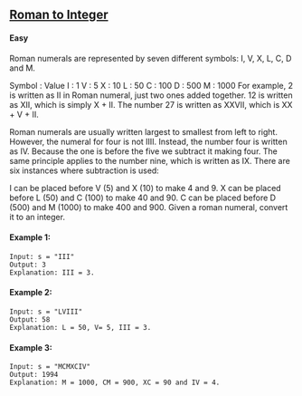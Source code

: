 
## [Roman to Integer](https://leetcode.com/problems/roman-to-integer/)



 


#### Easy

Roman numerals are represented by seven different symbols: I, V, X, L, C, D and M.

Symbol    :   Value
I      :       1
V       :      5
X        :     10
L      :       50
C       :      100
D        :     500
M      :       1000
For example, 2 is written as II in Roman numeral, just two ones added together. 12 is written as XII, which is simply X + II. The number 27 is written as XXVII, which is XX + V + II.

Roman numerals are usually written largest to smallest from left to right. However, the numeral for four is not IIII. Instead, the number four is written as IV. Because the one is before the five we subtract it making four. The same principle applies to the number nine, which is written as IX. There are six instances where subtraction is used:

I can be placed before V (5) and X (10) to make 4 and 9. 
X can be placed before L (50) and C (100) to make 40 and 90. 
C can be placed before D (500) and M (1000) to make 400 and 900.
Given a roman numeral, convert it to an integer.

 

#### Example 1:
```
Input: s = "III"
Output: 3
Explanation: III = 3.
```
#### Example 2:
```
Input: s = "LVIII"
Output: 58
Explanation: L = 50, V= 5, III = 3.
```
#### Example 3:
```
Input: s = "MCMXCIV"
Output: 1994
Explanation: M = 1000, CM = 900, XC = 90 and IV = 4.
```






